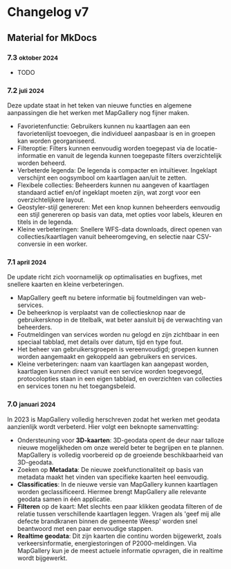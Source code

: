 # Changelog v7

## Material for MkDocs

### 7.3 <small>oktober 2024</small>

- TODO

### 7.2 <small>juli 2024</small>

Deze update staat in het teken van nieuwe functies en algemene aanpassingen die het werken met MapGallery nog fijner
maken.

* Favorietenfunctie: Gebruikers kunnen nu kaartlagen aan een favorietenlijst toevoegen, die individueel aanpasbaar is en
  in groepen kan worden georganiseerd.
* Filteroptie: Filters kunnen eenvoudig worden toegepast via de locatie-informatie en vanuit de legenda kunnen
  toegepaste filters overzichtelijk worden beheerd.
* Verbeterde legenda: De legenda is compacter en intuïtiever. Ingeklapt verschijnt een oogsymbool om kaartlagen aan/uit
  te zetten.
* Flexibele collecties: Beheerders kunnen nu aangeven of kaartlagen standaard actief en/of ingeklapt moeten zijn, wat
  zorgt voor een overzichtelijkere layout.
* Geostyler-stijl genereren: Met een knop kunnen beheerders eenvoudig een stijl genereren op basis van data, met opties
  voor labels, kleuren en titels in de legenda.
* Kleine verbeteringen: Snellere WFS-data downloads, direct openen van collecties/kaartlagen vanuit beheeromgeving, en
  selectie naar CSV-conversie in een worker.

### 7.1 <small>april 2024</small>

De update richt zich voornamelijk op optimalisaties en bugfixes, met snellere kaarten en kleine verbeteringen.

* MapGallery geeft nu betere informatie bij foutmeldingen van web-services.
* De beheerknop is verplaatst van de collectiesknop naar de gebruikersknop in de titelbalk, wat beter aansluit bij de
  verwachting van beheerders.
* Foutmeldingen van services worden nu gelogd en zijn zichtbaar in een speciaal tabblad, met details over datum, tijd en
  type fout.
* Het beheer van gebruikersgroepen is vereenvoudigd; groepen kunnen worden aangemaakt en gekoppeld aan gebruikers en
  services.
* Kleine verbeteringen: naam van kaartlagen kan aangepast worden, kaartlagen kunnen direct vanuit een service worden
  toegevoegd, protocolopties staan in een eigen tabblad, en overzichten van collecties en services tonen nu het
  toegangsbeleid.

### 7.0 <small>januari 2024</small>

In 2023 is MapGallery volledig herschreven zodat het werken met geodata aanzienlijk wordt verbeterd. Hier volgt een
beknopte samenvatting:

* Ondersteuning voor **3D-kaarten**: 3D-geodata opent de deur naar talloze nieuwe mogelijkheden om onze wereld beter te
  begrijpen en te plannen. MapGallery is volledig voorbereid op de groeiende beschikbaarheid van 3D-geodata.
* Zoeken op **Metadata**: De nieuwe zoekfunctionaliteit op basis van metadata maakt het vinden van specifieke kaarten
  heel eenvoudig.
* **Classificaties**: In de nieuwe versie van MapGallery kunnen kaartlagen worden geclassificeerd. Hiermee brengt
  MapGallery alle relevante geodata samen in één applicatie.
* **Filteren** op de kaart: Met slechts een paar klikken geodata filteren of de relatie tussen verschillende kaartlagen
  leggen. Vragen als 'geef mij alle defecte brandkranen binnen de gemeente Weesp' worden snel beantwoord met een paar
  eenvoudige stappen.
* **Realtime geodata**: Dit zijn kaarten die continu worden bijgewerkt, zoals verkeersinformatie, energiestoringen of
  P2000-meldingen. Via MapGallery kun je de meest actuele informatie opvragen, die in realtime wordt bijgewerkt.